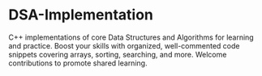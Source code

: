 # DSA-Implementation
C++ implementations of core Data Structures and Algorithms for learning and practice. Boost your skills with organized, well-commented code snippets covering arrays, sorting, searching, and more. Welcome contributions to promote shared learning.
